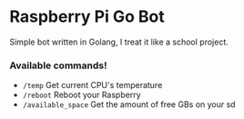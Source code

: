<h1>Raspberry Pi Go Bot</h1>

<p>Simple bot written in Golang, I treat it like a school project.<p>

<h3>Available commands!</h3>

- ```/temp``` Get current CPU's temperature
- ```/reboot``` Reboot your Raspberry
- ```/available_space``` Get the amount of free GBs on your sd

